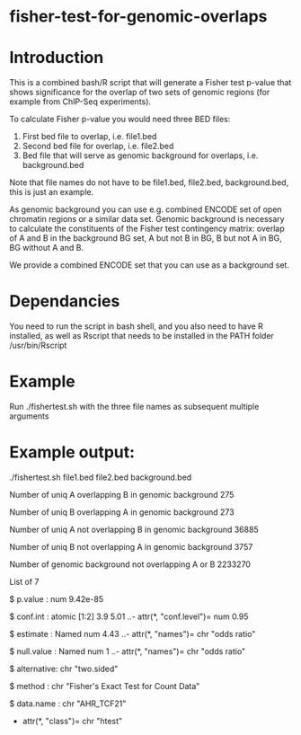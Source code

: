 # fisher-test-for-genomic-overlaps

# Introduction

This is a combined bash/R script that will generate a Fisher test p-value that shows significance for the overlap of two sets of genomic regions (for example from ChIP-Seq experiments). 

To calculate Fisher p-value you would need three BED files:
1. First bed file to overlap, i.e. file1.bed
2. Second bed file for overlap, i.e. file2.bed
3. Bed file that will serve as genomic background for overlaps, i.e. background.bed

Note that file names do not have to be file1.bed, file2.bed, background.bed, this is just an example.

As genomic background you can use e.g. combined ENCODE set of open chromatin regions or a similar data set. Genomic background is necessary to calculate the constituents of the Fisher test contingency matrix: overlap of A and B in the background BG set, A but not B in BG, B but not A in BG, BG without A and B. 

We provide a combined ENCODE set that you can use as a background set.

# Dependancies

You need to run the script in bash shell, and you also need to have R installed, as well as Rscript that needs to be installed in the PATH folder /usr/bin/Rscript

# Example 

Run ./fishertest.sh with the three file names as subsequent multiple arguments

# Example output:

./fishertest.sh file1.bed file2.bed background.bed

Number of uniq A overlapping B in genomic background
275

Number of uniq B overlapping A in genomic background
273

Number of uniq A not overlapping B in genomic background
36885

Number of uniq B not overlapping A in genomic background
3757

Number of genomic background not overlapping A or B
2233270

List of 7
 
 $ p.value    : num 9.42e-85
 
 $ conf.int   : atomic [1:2] 3.9 5.01
  ..- attr(*, "conf.level")= num 0.95
 
 $ estimate   : Named num 4.43
  ..- attr(*, "names")= chr "odds ratio"
 
 $ null.value : Named num 1
  ..- attr(*, "names")= chr "odds ratio"
 
 $ alternative: chr "two.sided"
 
 $ method     : chr "Fisher's Exact Test for Count Data"
 
 $ data.name  : chr "AHR_TCF21"
 - attr(*, "class")= chr "htest"
